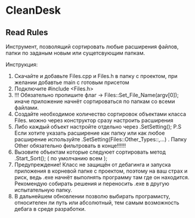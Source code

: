 # CleanDesk
Read Rules
-----------------
Инструмент, позволящий сортировать любые расширения файлов, папки по заданым новым или сущетсвующим папкам.

Инструкция:
1) Скачайте и добавьте Files.cpp и Files.h в папку с проектом, при желании добавтье main с готовым присетом
2) Подключите #include <Files.h>
3) !!! Обязательно пропишите флаг -> Files::Set_File_Name(argv[0]); иначе приложение начнёт сортироваться по папкам со всеми файлами.
4) Создайте необходимое количество сортировок объектами класса Files. можно через конструктор сразу настроить расширения
5) Либо каждый объект настройте отдельно через .SetSetting(); 
P.S Если хотите указать расширение как папку или как любое расширение используйте .SetSetting(Files::Other_Types::,...) . Папку Other обязательно фильтровать в конце!!!!!!
7) Вызовите объектам которые следуюет сортировать метод .Start_Sort(); ( по умолчанию всем );
8) Предупреждение! Класс не защищён от дебагинга и запуска приложения в корневой папке с проектом, поэтому на ваш страх и риск, ведь .exe начнёт выполнять программу там где он находится. Рекомендую собирать решения и переносить .exe в другую испытательную папку. 
9) В дальнейшем обновлении позволю выбирать програмисту, относителен ли путь или абсолютный, тем самым возможность дебага в среде разработки.

